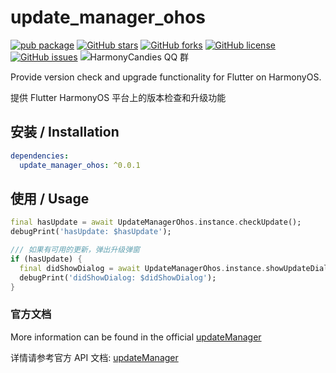 # update_manager_ohos

[![pub package](https://img.shields.io/pub/v/update_manager_ohos.svg)](https://pub.dartlang.org/packages/update_manager_ohos) [![GitHub stars](https://img.shields.io/github/stars/harmonycandies/update_manager_ohos)](https://github.com/harmonycandies/update_manager_ohos/stargazers) [![GitHub forks](https://img.shields.io/github/forks/harmonycandies/update_manager_ohos)](https://github.com/harmonycandies/update_manager_ohos/network) [![GitHub license](https://img.shields.io/github/license/harmonycandies/update_manager_ohos)](https://github.com/harmonycandies/update_manager_ohos/blob/master/LICENSE) [![GitHub issues](https://img.shields.io/github/issues/harmonycandies/update_manager_ohos)](https://github.com/harmonycandies/update_manager_ohos/issues) ![HarmonyCandies QQ 群](https://img.shields.io/badge/dynamic/yaml?url=https%3A%2F%2Fraw.githubusercontent.com%2Fharmonycandies%2F.github%2Frefs%2Fheads%2Fmain%2Fdata.yml&query=%24.qq_group_number&label=QQ%E7%BE%A4&logo=qq&color=1DACE8)


Provide version check and upgrade functionality for Flutter on HarmonyOS.

提供 Flutter HarmonyOS 平台上的版本检查和升级功能

## 安装 / Installation

```yaml
dependencies:
  update_manager_ohos: ^0.0.1
```

## 使用 / Usage

```dart
final hasUpdate = await UpdateManagerOhos.instance.checkUpdate();
debugPrint('hasUpdate: $hasUpdate');

/// 如果有可用的更新，弹出升级弹窗
if (hasUpdate) {
  final didShowDialog = await UpdateManagerOhos.instance.showUpdateDialog();
  debugPrint('didShowDialog: $didShowDialog');
}
```

### 官方文档

More information can be found in the official [updateManager][1]

详情请参考官方 API 文档: [updateManager][1]

 [1]: https://developer.huawei.com/consumer/cn/doc/harmonyos-references-V5/store-updatemanager-V5
